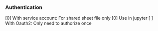### Authentication

[0] With service account: For shared sheet file only
[0] Use in jupyter
[ ] With Oauth2: Only need to authorize once

